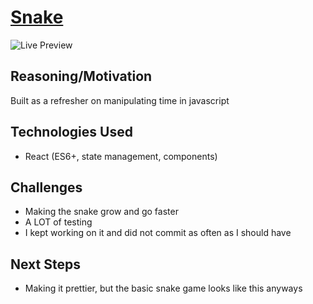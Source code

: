 # [Snake](https://garrettyoung510.github.io/Snake/)

![Live Preview](https://media.giphy.com/media/MBCtC43D3soKx06zQ7/giphy.gif)

## Reasoning/Motivation

Built as a refresher on manipulating time in javascript

## Technologies Used
* React (ES6+, state management, components)

## Challenges

* Making the snake grow and go faster
* A LOT of testing 
* I kept working on it and did not commit as often as I should have

## Next Steps

* Making it prettier, but the basic snake game looks like this anyways

